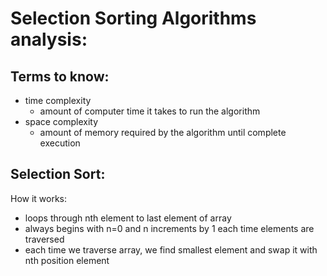 # Selection Sorting Algorithms analysis:
## Terms to know:
  - time complexity 
      - amount of computer time it takes to run the algorithm
  - space complexity
      - amount of memory required by the algorithm until complete execution
## Selection Sort:
How it works:
  - loops through nth element to last element of array
  - always begins with n=0 and n increments by 1 each time elements are traversed
  - each time we traverse array, we find smallest element and swap it with nth position element
